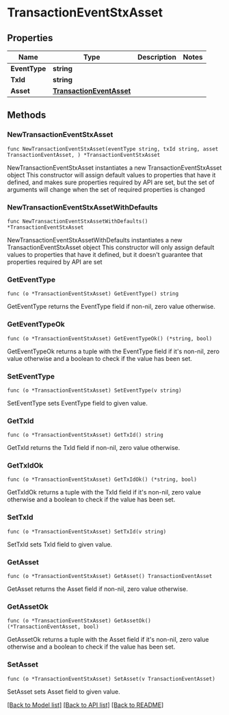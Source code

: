 # TransactionEventStxAsset

## Properties

Name | Type | Description | Notes
------------ | ------------- | ------------- | -------------
**EventType** | **string** |  | 
**TxId** | **string** |  | 
**Asset** | [**TransactionEventAsset**](TransactionEventAsset.md) |  | 

## Methods

### NewTransactionEventStxAsset

`func NewTransactionEventStxAsset(eventType string, txId string, asset TransactionEventAsset, ) *TransactionEventStxAsset`

NewTransactionEventStxAsset instantiates a new TransactionEventStxAsset object
This constructor will assign default values to properties that have it defined,
and makes sure properties required by API are set, but the set of arguments
will change when the set of required properties is changed

### NewTransactionEventStxAssetWithDefaults

`func NewTransactionEventStxAssetWithDefaults() *TransactionEventStxAsset`

NewTransactionEventStxAssetWithDefaults instantiates a new TransactionEventStxAsset object
This constructor will only assign default values to properties that have it defined,
but it doesn't guarantee that properties required by API are set

### GetEventType

`func (o *TransactionEventStxAsset) GetEventType() string`

GetEventType returns the EventType field if non-nil, zero value otherwise.

### GetEventTypeOk

`func (o *TransactionEventStxAsset) GetEventTypeOk() (*string, bool)`

GetEventTypeOk returns a tuple with the EventType field if it's non-nil, zero value otherwise
and a boolean to check if the value has been set.

### SetEventType

`func (o *TransactionEventStxAsset) SetEventType(v string)`

SetEventType sets EventType field to given value.


### GetTxId

`func (o *TransactionEventStxAsset) GetTxId() string`

GetTxId returns the TxId field if non-nil, zero value otherwise.

### GetTxIdOk

`func (o *TransactionEventStxAsset) GetTxIdOk() (*string, bool)`

GetTxIdOk returns a tuple with the TxId field if it's non-nil, zero value otherwise
and a boolean to check if the value has been set.

### SetTxId

`func (o *TransactionEventStxAsset) SetTxId(v string)`

SetTxId sets TxId field to given value.


### GetAsset

`func (o *TransactionEventStxAsset) GetAsset() TransactionEventAsset`

GetAsset returns the Asset field if non-nil, zero value otherwise.

### GetAssetOk

`func (o *TransactionEventStxAsset) GetAssetOk() (*TransactionEventAsset, bool)`

GetAssetOk returns a tuple with the Asset field if it's non-nil, zero value otherwise
and a boolean to check if the value has been set.

### SetAsset

`func (o *TransactionEventStxAsset) SetAsset(v TransactionEventAsset)`

SetAsset sets Asset field to given value.



[[Back to Model list]](../README.md#documentation-for-models) [[Back to API list]](../README.md#documentation-for-api-endpoints) [[Back to README]](../README.md)


